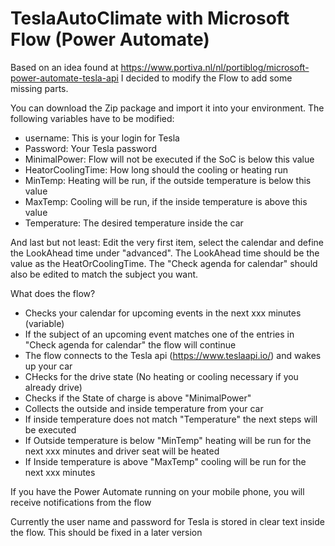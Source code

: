 # TeslaAutoClimate with Microsoft Flow (Power Automate)
Based on an idea found at https://www.portiva.nl/nl/portiblog/microsoft-power-automate-tesla-api I decided to modify the Flow to add some missing parts.

You can download the Zip package and import it into your environment. The following variables have to be modified:
- username: This is your login for Tesla
- Password: Your Tesla password
- MinimalPower: Flow will not be executed if the SoC is below this value
- HeatorCoolingTime: How long should the cooling or heating run
- MinTemp: Heating will be run, if the outside temperature is below this value
- MaxTemp: Cooling will be run, if the inside temperature is above this value
- Temperature: The desired temperature inside the car

And last but not least: Edit the very first item, select the calendar and define the LookAhead time under "advanced". The LookAhead time should be the value as the HeatOrCoolingTime. The "Check agenda for calendar" should also be edited to match the subject you want.

What does the flow?
- Checks your calendar for upcoming events in the next xxx minutes (variable)
- If the subject of an upcoming event matches one of the entries in "Check agenda for calendar" the flow will continue
- The flow connects to the Tesla api (https://www.teslaapi.io/) and wakes up your car
- CHecks for the drive state (No heating or cooling necessary if you already drive)
- Checks if the State of charge is above "MinimalPower"
- Collects the outside and inside temperature from your car
- If inside temperature does not match "Temperature" the next steps will be executed
- If Outside temperature is below "MinTemp" heating will be run for the next xxx minutes and driver seat will be heated
- If Inside temperature is above "MaxTemp" cooling will be run for the next xxx minutes

If you have the Power Automate running on your mobile phone, you will receive notifications from the flow

Currently the user name and password for Tesla is stored in clear text inside the flow. This should be fixed in a later version
